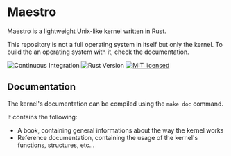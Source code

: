 # Maestro

Maestro is a lightweight Unix-like kernel written in Rust.

This repository is not a full operating system in itself but only the kernel. To build the an operating system with it, check the documentation.

![Continuous Integration](https://github.com/llenotre/maestro/actions/workflows/check.yml/badge.svg)
![Rust Version](https://img.shields.io/badge/rust-nightly_2023--05--11-lightgrey.svg)
[![MIT licensed](https://img.shields.io/badge/license-MIT-blue.svg)](./LICENSE)



## Documentation

The kernel's documentation can be compiled using the `make doc` command.

It contains the following:
- A book, containing general informations about the way the kernel works
- Reference documentation, containing the usage of the kernel's functions, structures, etc...
